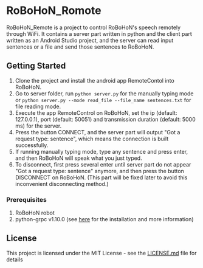 # RoBoHoN\_Romote

RoBoHoN\_Remote is a project to control RoBoHoN's speech remotely through WiFi. It contains a server part written in python and the client part written as an Android Studio project, and the server can read input sentences or a file and send those sentences to RoBoHoN.

## Getting Started

1. Clone the project and install the android app RemoteContol into RoBoHoN.
2. Go to server folder, run `python server.py` for the manually typing mode or `python server.py --mode read_file --file_name sentences.txt` for file reading mode.
3. Execute the app RemoteControl on RoBoHoN, set the ip (default: 127.0.0.1), port (default: 50051) and transmission duration (default: 5000 ms) for the server.
4. Press the button CONNECT, and the server part will output "Got a request type: sentence", which means the connection is built successfully.
5. If running manually typing mode, type any sentence and press enter, and then RoBoHoN will speak what you just typed.
6. To disconnect, first press several enter until server part do not appear "Got a request type: sentence" anymore, and then press the button DISCONNECT on RoBoHoN. 
   (This part will be fixed later to avoid this inconvenient disconnecting method.)

### Prerequisites

1. RoBoHoN robot
2. python-grpc v1.10.0 (see [here](https://grpc.io/docs/quickstart/python.html) for the installation and more information)

## License

This project is licensed under the MIT License - see the [LICENSE.md](LICENSE.md) file for details

